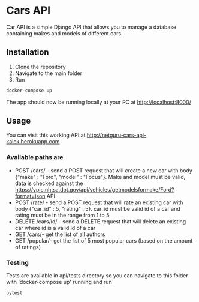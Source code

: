 # Cars API

Car API is a simple Django API that allows you to manage a database containing makes and models of different cars.

## Installation

1. Clone the repository
2. Navigate to the main folder
3. Run
```bash
docker-compose up
```
The app should now be running locally at your PC at <http://localhost:8000/>

## Usage

You can visit this working API at <http://netguru-cars-api-kalek.herokuapp.com>

### Available paths are
* POST /cars/ - send a POST request that will create a new car with body {"make" : "Ford", "model" : "Focus"}. Make and model must be valid, data is checked against the <https://vpic.nhtsa.dot.gov/api/vehicles/getmodelsformake/Ford?format=json> API
* POST /rate/ - send a POST request that will rate an existing car with body {"car_id" : 5, "rating" : 5}. car_id must be valid id of a car and rating must be in the range from 1 to 5
* DELETE /cars/id/ - send a DELETE request that will delete an existing car where id is a valid id of a car
* GET /cars/- get the list of all authors
* GET /popular/- get the list of 5 most popular cars (based on the amount of ratings)

### Testing
Tests are available in api/tests directory so you can navigate to this folder with 'docker-compose up' running and run 
```bash
pytest
```
